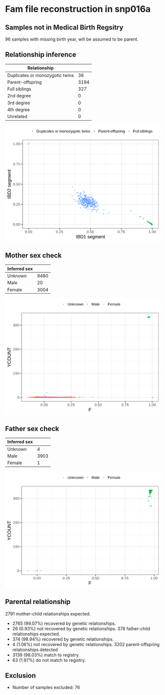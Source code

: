 # Fam file reconstruction in snp016a
## Samples not in Medical Birth Regsitry
96 samples with missing birth year, will be assumed to be parent.
## Relationship inference
| Relationship |   |
| ------------ | - |
| Duplicates or monozygotic twins| 36 |
| Parent-offspring| 3194 |
| Full siblings| 327 |
| 2nd degree| 0 |
| 3rd degree| 0 |
| 4th degree| 0 |
| Unrelated| 0 |

![](fam_reconstruction/ibd_plot.png)
## Mother sex check
| Inferred sex |   |
| ------------ | - |
| Unknown | 9480 |
| Male | 20 |
| Female | 3004 |

![](fam_reconstruction/mother_sex_plot.png)
## Father sex check
| Inferred sex |   |
| ------------ | - |
| Unknown | 4 |
| Male | 3903 |
| Female | 1 |

![](fam_reconstruction/father_sex_plot.png)
## Parental relationship
2791 mother-child relationships expected.
- 2765 (99.07%) recovered by genetic relationships.
- 26 (0.93%) not recovered by genetic relationships.
378 father-child relationships expected.
- 374 (98.94%) recovered by genetic relationships.
- 4 (1.06%) not recovered by genetic relationships.
3202 parent-offspring relationships detected
- 3139 (98.03%) match to registry.
- 63 (1.97%) do not match to registry.
## Exclusion
- Number of samples excluded: 76
